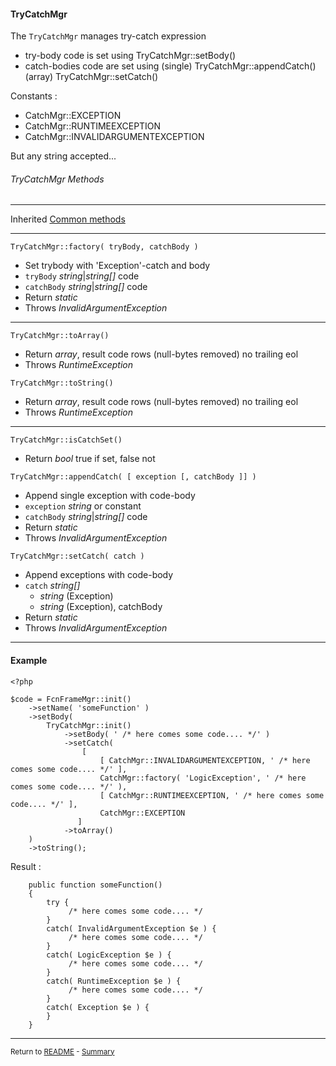 [comment]: # (This file is part of PcGen, PHP Code Generation support package. Copyright 2020 Kjell-Inge Gustafsson, kigkonsult, All rights reserved, licence GPL 3.0)

#### TryCatchMgr

The ```TryCatchMgr``` manages try-catch expression

* try-body code is set using TryCatchMgr::setBody()
* catch-bodies code are set using 
  (single) TryCatchMgr::appendCatch()
  (array) TryCatchMgr::setCatch()

Constants :

* CatchMgr::EXCEPTION
* CatchMgr::RUNTIMEEXCEPTION
* CatchMgr::INVALIDARGUMENTEXCEPTION

But any string accepted...

###### TryCatchMgr Methods

---

Inherited [Common methods]

---

```TryCatchMgr::factory( tryBody, catchBody ) ```

* Set trybody with 'Exception'-catch and body
* ```tryBody``` _string_|_string[]_   code
* ```catchBody``` _string_|_string[]_ code
* Return _static_
* Throws _InvalidArgumentException_

---

```TryCatchMgr::toArray() ```

* Return _array_, result code rows (null-bytes removed) no trailing eol
* Throws _RuntimeException_


```TryCatchMgr::toString() ```

* Return _array_, result code rows (null-bytes removed) no trailing eol
* Throws _RuntimeException_

---

```TryCatchMgr::isCatchSet() ```

* Return _bool_ true if set, false not


```TryCatchMgr::appendCatch( [ exception [, catchBody ]] ) ```

* Append single exception with code-body
* ```exception``` _string_  or constant
* ```catchBody``` _string_|_string[]_ code
* Return _static_
* Throws _InvalidArgumentException_


```TryCatchMgr::setCatch( catch ) ```

* Append exceptions with code-body
* ```catch``` _string[]_
  * _string_ (Exception)
  * _string_ (Exception), catchBody
* Return _static_
* Throws _InvalidArgumentException_

---

#### Example

```
<?php

$code = FcnFrameMgr::init()
    ->setName( 'someFunction' )
    ->setBody(
        TryCatchMgr::init()
            ->setBody( ' /* here comes some code.... */' )
            ->setCatch(
                [
                    [ CatchMgr::INVALIDARGUMENTEXCEPTION, ' /* here comes some code.... */' ],
                    CatchMgr::factory( 'LogicException', ' /* here comes some code.... */' ),
                    [ CatchMgr::RUNTIMEEXCEPTION, ' /* here comes some code.... */' ],
                    CatchMgr::EXCEPTION
               ]
            ->toArray()
    )
    ->toString();

```

Result :

```
    public function someFunction()
    {
        try {
             /* here comes some code.... */
        }
        catch( InvalidArgumentException $e ) {
             /* here comes some code.... */
        }
        catch( LogicException $e ) {
             /* here comes some code.... */
        }
        catch( RuntimeException $e ) {
             /* here comes some code.... */
        }
        catch( Exception $e ) {
        }
    }
```

---

<small>Return to [README] - [Summary]</small>

[Common methods]:CommonMethods.md
[README]:../README.md
[Summary]:Summary.md
